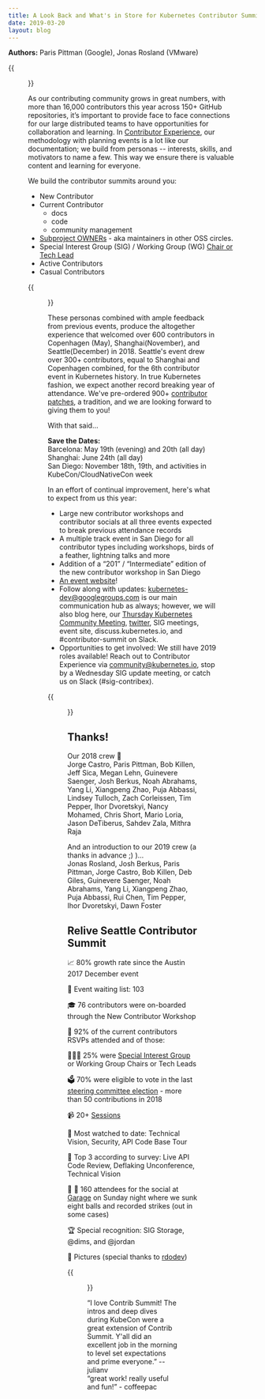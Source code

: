 ```yaml
---
title: A Look Back and What's in Store for Kubernetes Contributor Summits
date: 2019-03-20
layout: blog
---
```


**Authors:**
Paris Pittman (Google), Jonas Rosland (VMware)

{{<figure width="600" src="/images/blog/2019-03-14-A-Look-Back-And-Whats-In-Store-For-Kubernetes-Contributor-Summits/celebrationsig.jpg" caption="Seattle Contributor Summit">}}

As our contributing community grows in great numbers, with more than 16,000 contributors this year across 150+ GitHub repositories, it’s important to provide face to face connections for our large distributed teams to have opportunities for collaboration and learning. In [Contributor Experience], our methodology with planning events is a lot like our documentation; we build from personas -- interests, skills, and motivators to name a few. This way we ensure there is valuable content and learning for everyone.

We build the contributor summits around you:

* New Contributor
* Current Contributor
  * docs
  * code
  * community management
* [Subproject OWNERs] - aka maintainers in other OSS circles.
* Special Interest Group (SIG) / Working Group (WG) [Chair or Tech Lead]
* Active Contributors
* Casual Contributors

{{<figure width="600" src="/images/blog/2019-03-14-A-Look-Back-And-Whats-In-Store-For-Kubernetes-Contributor-Summits/newcontrib.jpg" caption="New Contributor Workshop">}}

These personas combined with ample feedback from previous events, produce the   altogether experience that welcomed over 600 contributors in Copenhagen (May), Shanghai(November), and Seattle(December) in 2018. Seattle's event drew over 300+ contributors, equal to Shanghai and Copenhagen combined, for the 6th contributor event in Kubernetes history. In true Kubernetes fashion, we expect another record breaking year of attendance. We've pre-ordered 900+ [contributor patches], a tradition, and we are   looking forward to giving them to you!

With that said…

**Save the Dates:**  
Barcelona: May 19th (evening) and 20th (all day)  
Shanghai: June 24th (all day)  
San Diego: November 18th, 19th, and activities in KubeCon/CloudNativeCon week

In an effort of continual improvement, here's what to expect from us this year:

* Large new contributor workshops and contributor socials at all three events expected to break previous attendance records
* A multiple track event in San Diego for all contributor types including workshops, birds of a feather, lightning talks and more
* Addition of a “201” / “Intermediate” edition of the new contributor workshop in San Diego
* [An event website]!
* Follow along with updates: kubernetes-dev@googlegroups.com is our main communication hub as always; however, we will also blog here, our [Thursday Kubernetes Community Meeting], [twitter], SIG meetings, event site, discuss.kubernetes.io, and #contributor-summit on Slack.
* Opportunities to get involved: We still have 2019 roles available!
Reach out to Contributor Experience via community@kubernetes.io, stop by a Wednesday SIG update meeting, or catch us on Slack (#sig-contribex).


{{<figure width="600" src="/images/blog/2019-03-14-A-Look-Back-And-Whats-In-Store-For-Kubernetes-Contributor-Summits/unconference.jpg" caption="Unconference voting">}}

## Thanks!

Our 2018 crew 🥁  
Jorge Castro, Paris Pittman, Bob Killen, Jeff Sica, Megan Lehn, Guinevere Saenger, Josh Berkus, Noah Abrahams, Yang Li, Xiangpeng Zhao, Puja Abbassi, Lindsey Tulloch, Zach Corleissen, Tim Pepper, Ihor Dvoretskyi, Nancy Mohamed, Chris Short, Mario Loria, Jason DeTiberus, Sahdev Zala, Mithra Raja

And an introduction to our 2019 crew (a thanks in advance ;) )…  
Jonas Rosland, Josh Berkus, Paris Pittman, Jorge Castro, Bob Killen, Deb Giles, Guinevere Saenger, Noah Abrahams, Yang Li, Xiangpeng Zhao, Puja Abbassi, Rui Chen, Tim Pepper, Ihor Dvoretskyi, Dawn Foster


## Relive Seattle Contributor Summit

📈 80% growth rate since the Austin 2017 December event

📜 Event waiting list: 103

🎓 76 contributors were on-boarded through the New Contributor Workshop

🎉 92% of the current contributors RSVPs attended and of those:

👩🏻‍🚒 25% were [Special Interest Group] or Working Group Chairs or Tech Leads

🗳 70% were eligible to vote in the last [steering committee election] - more than 50 contributions in 2018

📹 20+ [Sessions]

👀 Most watched to date: Technical Vision, Security, API Code Base Tour

🌟 Top 3 according to survey: Live API Code Review, Deflaking Unconference, Technical Vision

🎱 🎳 160 attendees for the social at [Garage] on Sunday night where we sunk eight balls and recorded strikes (out in some cases)

🏆 Special recognition: SIG Storage, @dims, and @jordan

📸 Pictures (special thanks to [rdodev])

{{<figure width="600" src="/images/blog/2019-03-14-A-Look-Back-And-Whats-In-Store-For-Kubernetes-Contributor-Summits/grouppicseatle.JPG" caption="Some of the group in Seattle">}}

“I love Contrib Summit! The intros and deep dives during KubeCon were a great extension of Contrib Summit. Y'all did an excellent job in the morning to level set expectations and prime everyone.” -- julianv    
“great work! really useful and fun!” - coffeepac

[Contributor Experience]: https://github.com/kubernetes/community/tree/master/sig-contributor-experience
[Subproject OWNERs]: https://github.com/kubernetes/community/blob/master/community-membership.md
[Chair or Tech Lead]: https://github.com/kubernetes/community/blob/master/committee-steering/governance/sig-governance.md
[contributor patches]: https://store.cncf.io/collections/kubernetes/products/copy-of-kubernetes-decal
[An event website]: https://events.linuxfoundation.org/events/contributor-summit-europe-2019/
[Thursday Kubernetes Community Meeting]: https://github.com/kubernetes/community/blob/master/events/community-meeting.md
[twitter]: https://twitter.com/kubernetesio
[Special Interest Group]: https://github.com/kubernetes/community/blob/master/sig-list.md
[steering committee election]: https://github.com/kubernetes/steering/blob/master/elections.md
[Sessions]: https://www.youtube.com/playlist?list=PL69nYSiGNLP0kaZWKZc9KizriafE4pzh0
[Garage]: https://www.garagebilliards.com/
[rdodev]: https://github.com/rdodev
